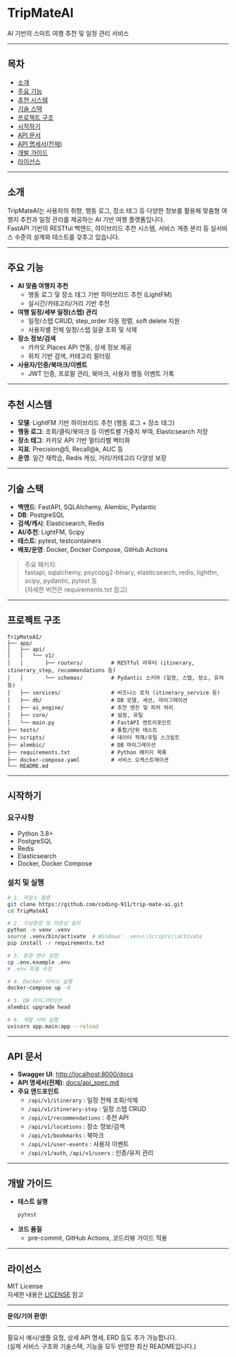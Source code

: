 
# TripMateAI

AI 기반의 스마트 여행 추천 및 일정 관리 서비스

---

## 목차
- [소개](#소개)
- [주요 기능](#주요-기능)
- [추천 시스템](#추천-시스템)
- [기술 스택](#기술-스택)
- [프로젝트 구조](#프로젝트-구조)
- [시작하기](#시작하기)
- [API 문서](#api-문서)
- [API 명세서(전체)](docs/api_spec.md)
- [개발 가이드](#개발-가이드)
- [라이선스](#라이선스)

---

## 소개

TripMateAI는 사용자의 취향, 행동 로그, 장소 태그 등 다양한 정보를 활용해 맞춤형 여행지 추천과 일정 관리를 제공하는 AI 기반 여행 플랫폼입니다.  
FastAPI 기반의 RESTful 백엔드, 하이브리드 추천 시스템, 서비스 계층 분리 등 실서비스 수준의 설계와 테스트를 갖추고 있습니다.

---

## 주요 기능

- **AI 맞춤 여행지 추천**
  - 행동 로그 및 장소 태그 기반 하이브리드 추천 (LightFM)
  - 실시간/카테고리/거리 기반 추천
- **여행 일정/세부 일정(스텝) 관리**
  - 일정/스텝 CRUD, step_order 자동 정렬, soft delete 지원
  - 사용자별 전체 일정/스텝 일괄 조회 및 삭제
- **장소 정보/검색**
  - 카카오 Places API 연동, 상세 정보 제공
  - 위치 기반 검색, 카테고리 필터링
- **사용자/인증/북마크/이벤트**
  - JWT 인증, 프로필 관리, 북마크, 사용자 행동 이벤트 기록

---

## 추천 시스템

- **모델**: LightFM 기반 하이브리드 추천 (행동 로그 + 장소 태그)
- **행동 로그**: 조회/클릭/북마크 등 이벤트별 가중치 부여, Elasticsearch 저장
- **장소 태그**: 카카오 API 기반 멀티라벨 벡터화
- **지표**: Precision@5, Recall@k, AUC 등
- **운영**: 일간 재학습, Redis 캐싱, 거리/카테고리 다양성 보장

---

## 기술 스택

- **백엔드**: FastAPI, SQLAlchemy, Alembic, Pydantic
- **DB**: PostgreSQL
- **검색/캐시**: Elasticsearch, Redis
- **AI/추천**: LightFM, Scipy
- **테스트**: pytest, testcontainers
- **배포/운영**: Docker, Docker Compose, GitHub Actions

> 주요 패키지:  
> fastapi, sqlalchemy, psycopg2-binary, elasticsearch, redis, lightfm, scipy, pydantic, pytest 등  
> (자세한 버전은 requirements.txt 참고)

---

## 프로젝트 구조

```
TripMateAI/
├── app/
│   ├── api/
│   │   └── v1/
│   │       ├── routers/         # RESTful 라우터 (itinerary, itinerary_step, recommendations 등)
│   │       └── schemas/         # Pydantic 스키마 (일정, 스텝, 장소, 유저 등)
│   ├── services/                # 비즈니스 로직 (itinerary_service 등)
│   ├── db/                      # DB 모델, 세션, 마이그레이션
│   ├── ai_engine/               # 추천 엔진 및 피처 처리
│   ├── core/                    # 설정, 유틸
│   └── main.py                  # FastAPI 엔트리포인트
├── tests/                       # 통합/단위 테스트
├── scripts/                     # 데이터 적재/유틸 스크립트
├── alembic/                     # DB 마이그레이션
├── requirements.txt             # Python 패키지 목록
├── docker-compose.yaml          # 서비스 오케스트레이션
└── README.md
```

---

## 시작하기

### 요구사항
- Python 3.8+
- PostgreSQL
- Redis
- Elasticsearch
- Docker, Docker Compose

### 설치 및 실행

```bash
# 1. 저장소 클론
git clone https://github.com/coding-911/trip-mate-ai.git
cd TripMateAI

# 2. 가상환경 및 의존성 설치
python -m venv .venv
source .venv/bin/activate  # Windows: .venv\\Scripts\\activate
pip install -r requirements.txt

# 3. 환경 변수 설정
cp .env.example .env
# .env 파일 수정

# 4. Docker 서비스 실행
docker-compose up -d

# 5. DB 마이그레이션
alembic upgrade head

# 6. 개발 서버 실행
uvicorn app.main:app --reload
```

---

## API 문서

- **Swagger UI**: [http://localhost:8000/docs](http://localhost:8000/docs)
- **API 명세서(전체)**: [docs/api_spec.md](docs/api_spec.md)
- **주요 엔드포인트**
  - `/api/v1/itinerary` : 일정 전체 조회/삭제
  - `/api/v1/itinerary-step` : 일정 스텝 CRUD
  - `/api/v1/recommendations` : 추천 API
  - `/api/v1/locations` : 장소 정보/검색
  - `/api/v1/bookmarks` : 북마크
  - `/api/v1/user-events` : 사용자 이벤트
  - `/api/v1/auth`, `/api/v1/users` : 인증/유저 관리

---

## 개발 가이드

- **테스트 실행**
  ```bash
  pytest
  ```
- **코드 품질**
  - pre-commit, GitHub Actions, 코드리뷰 가이드 적용

---

## 라이선스

MIT License  
자세한 내용은 [LICENSE](LICENSE) 참고

---

**문의/기여 환영!**

---

필요시 예시/샘플 요청, 상세 API 명세, ERD 등도 추가 가능합니다.  
(실제 서비스 구조와 기술스택, 기능을 모두 반영한 최신 README입니다.)
